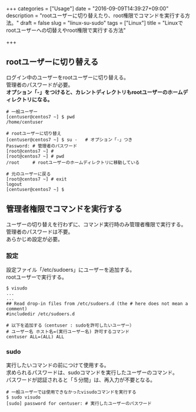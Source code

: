 +++
categories = ["Usage"]
date = "2016-09-09T14:39:27+09:00"
description = "rootユーザーに切り替えたり、root権限でコマンドを実行する方法。"
draft = false
slug = "linux-su-sudo"
tags = ["Linux"]
title = "Linuxでrootユーザーへの切替えやroot権限で実行する方法"

+++
## rootユーザーに切り替える
ログイン中のユーザーをrootユーザーに切り替える。  
管理者のパスワードが必要。  
**オプション「-」をつけると、カレントディレクトリもrootユーザーのホームディレクトリになる。**  

```@bash
# 一般ユーザー
[centuser@centos7 ~] $ pwd
/home/centuser

# rootユーザーに切り替え
[centuser@centos7 ~] $ su -   # オプション「-」つき
Password: # 管理者のパスワード
[root@centos7 ~] #
[root@centos7 ~] # pwd
/root     # rootユーザーのホームディレクトリに移動している

# 元のユーザーに戻る
[root@centos7 ~] # exit
logout
[centuser@centos7 ~] $
```


## 管理者権限でコマンドを実行する
ユーザーの切り替えを行わずに、コマンド実行時のみ管理者権限で実行する。  
管理者のパスワードは不要。  
あらかじめ設定が必要。  

### 設定
設定ファイル「/etc/sudoers」にユーザーを追加する。  
rootユーザーで実行する。  
```@bash
$ visudo
...
...
## Read drop-in files from /etc/sudoers.d (the # here does not mean a comment)
#includedir /etc/sudoers.d

# 以下を追加する（centuser : sudoを許可したいユーザー）
# ユーザー名 ホスト名=(実行ユーザー名) 許可するコマンド
centuser ALL=(ALL) ALL
```

### sudo
実行したいコマンドの前につけて使用する。  
求められるパスワードは、sudoコマンドを実行したユーザーのコマンド。  
パスワードが認証されると「５分間」は、再入力が不要となる。  
```@bash
# 一般ユーザーでは使用できなかったvisudoコマンドを実行する
$ sudo visudo
[sudo] password for centuser: # 実行したユーザーのパスワード
```
